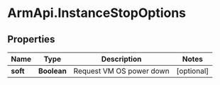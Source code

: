 # ArmApi.InstanceStopOptions

## Properties

Name | Type | Description | Notes
------------ | ------------- | ------------- | -------------
**soft** | **Boolean** | Request VM OS power down | [optional] 


